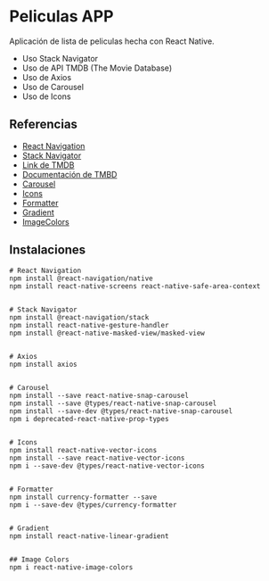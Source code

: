 # Peliculas APP

Aplicación de lista de peliculas hecha con React Native.

* Uso Stack Navigator
* Uso de API TMDB (The Movie Database)
* Uso de Axios
* Uso de Carousel
* Uso de Icons


## Referencias 

- [React Navigation](https://reactnavigation.org/docs/getting-started)
- [Stack Navigator](https://reactnavigation.org/docs/stack-navigator/)
- [Link de TMDB](https://www.themoviedb.org/?language=es)
- [Documentación de TMBD](https://developer.themoviedb.org/docs)
- [Carousel](https://www.npmjs.com/package/react-native-snap-carousel)
- [Icons](https://www.npmjs.com/package/react-native-vector-icons)
- [Formatter](https://www.npmjs.com/package/currency-formatter)
- [Gradient](https://www.npmjs.com/package/react-native-linear-gradient)
- [ImageColors](https://www.npmjs.com/package/react-native-image-colors)


## Instalaciones

```
# React Navigation
npm install @react-navigation/native
npm install react-native-screens react-native-safe-area-context


# Stack Navigator
npm install @react-navigation/stack
npm install react-native-gesture-handler
npm install @react-native-masked-view/masked-view


# Axios
npm install axios


# Carousel
npm install --save react-native-snap-carousel 
npm install --save @types/react-native-snap-carousel
npm install --save-dev @types/react-native-snap-carousel
npm i deprecated-react-native-prop-types


# Icons
npm install react-native-vector-icons
npm install --save react-native-vector-icons
npm i --save-dev @types/react-native-vector-icons


# Formatter
npm install currency-formatter --save
npm i --save-dev @types/currency-formatter


# Gradient
npm install react-native-linear-gradient


## Image Colors
npm i react-native-image-colors
